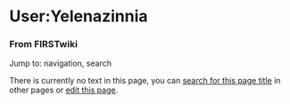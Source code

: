 

# User:Yelenazinnia

### From FIRSTwiki

Jump to: navigation, search

There is currently no text in this page, you can [search for this page
title](/index.php/Special:Search/Yelenazinnia "Special:Search/Yelenazinnia" )
in other pages or [edit this
page](http://www.firstwiki.net/index.php?title=User:Yelenazinnia&action=edit
"http://www.firstwiki.net/index.php?title=User:Yelenazinnia&action=edit" ).


